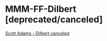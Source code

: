 # MMM-FF-Dilbert [deprecated/canceled]

[Scott Adams - Dilbert canceled](https://www.washingtonpost.com/media/2023/02/25/scott-adams-dilbert-canceled/)
